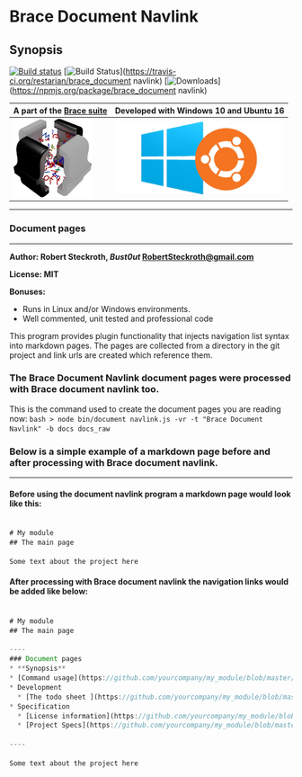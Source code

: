 # Brace Document Navlink 
## Synopsis 

[![Build status](https://ci.appveyor.com/api/projects/status/vhqd52w3em2om16p/branch/master?svg=true)](https://ci.appveyor.com/project/restarian/brace-document_navlink/branch/master) [![Build Status](https://travis-ci.org/restarian/brace_document_navlink.svg?branch=master)](https://travis-ci.org/restarian/brace_document navlink) [![Downloads](https://img.shields.io/npm/dm/brace_document_navlink.svg?svg=true)](https://npmjs.org/package/brace_document navlink)

| A part of the [Brace suite](https://github.com/restarian/restarian/blob/master/brace/README.md)| Developed with Windows 10 and Ubuntu 16 
| ---- | ----
| ![Brace](https://raw.githubusercontent.com/restarian/restarian/master/brace/doc/image/brace_logo_small.png) | [![Ubuntu on Windows](https://raw.githubusercontent.com/restarian/restarian/master/doc/image/ubuntu_windows_logo.png)](https://github.com/Microsoft/BashOnWindows) | 

----
### Document pages

----

**Author: Robert Steckroth, _Bust0ut_ [<RobertSteckroth@gmail.com>](mailto:robertsteckroth@gmail.com)**

**License: MIT**

**Bonuses:**
* Runs in Linux and/or Windows environments.
* Well commented, unit tested and professional code

This program provides plugin functionality that injects navigation list syntax into markdown pages. The pages are collected from a directory in the git project and link urls are created which reference them.

### The Brace Document Navlink document pages were processed with Brace document navlink too.
This is the command used to create the document pages you are reading now: ```bash > node bin/document navlink.js -vr -t "Brace Document Navlink" -b docs docs_raw```

### Below is a simple example of a markdown page before and after processing with Brace document navlink. 
---- 

#### Before using the document navlink program a markdown page would look like this:
```javascript

# My module
## The main page

Some text about the project here
```

#### After processing with Brace document navlink the navigation links would be added like below:
```javascript

# My module
## The main page

----
### Document pages
* **Synopsis**
* [Command usage](https://github.com/yourcompany/my_module/blob/master/docs/usage.md)
* Development
  * [The todo sheet ](https://github.com/yourcompany/my_module/blob/master/docs/development/todo.md)
* Specification
  * [License information](https://github.com/yourcompany/my_module/blob/master/docs/specification/license.md)
  * [Project Specs](https://github.com/yourcompany/my_module/blob/master/docs/specification/specification.md)

----

Some text about the project here
```


